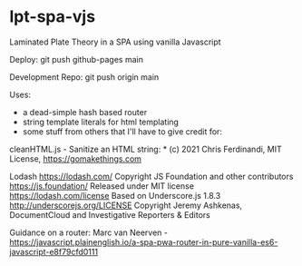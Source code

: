# lpt-spa-vjs

Laminated Plate Theory in a SPA using vanilla Javascript

Deploy:  git push github-pages main

Development Repo: git push origin main

Uses:
- a dead-simple hash based router
- string template literals for html templating
- some stuff from others that I'll have to give credit for:

cleanHTML.js - Sanitize an HTML string:  * (c) 2021 Chris Ferdinandi, MIT License, https://gomakethings.com

Lodash https://lodash.com/
Copyright JS Foundation and other contributors <https://js.foundation/>
Released under MIT license <https://lodash.com/license>
Based on Underscore.js 1.8.3 <http://underscorejs.org/LICENSE>
Copyright Jeremy Ashkenas, DocumentCloud and Investigative Reporters & Editors

Guidance on a router: 
Marc van Neerven - https://javascript.plainenglish.io/a-spa-pwa-router-in-pure-vanilla-es6-javascript-e8f79cfd0111
